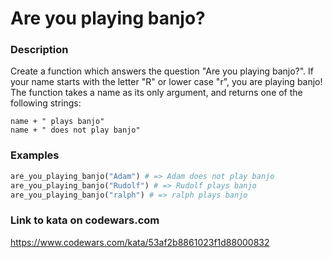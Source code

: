 # Are you playing banjo?

### Description
Create a function which answers the question "Are you playing banjo?".
If your name starts with the letter "R" or lower case "r", you are playing banjo!
The function takes a name as its only argument, and returns one of the following strings:
```
name + " plays banjo"
name + " does not play banjo"
```

### Examples
```ruby
are_you_playing_banjo("Adam") # => Adam does not play banjo
are_you_playing_banjo("Rudolf") # => Rudolf plays banjo
are_you_playing_banjo("ralph") # => ralph plays banjo
```

### Link to kata on codewars.com
https://www.codewars.com/kata/53af2b8861023f1d88000832
